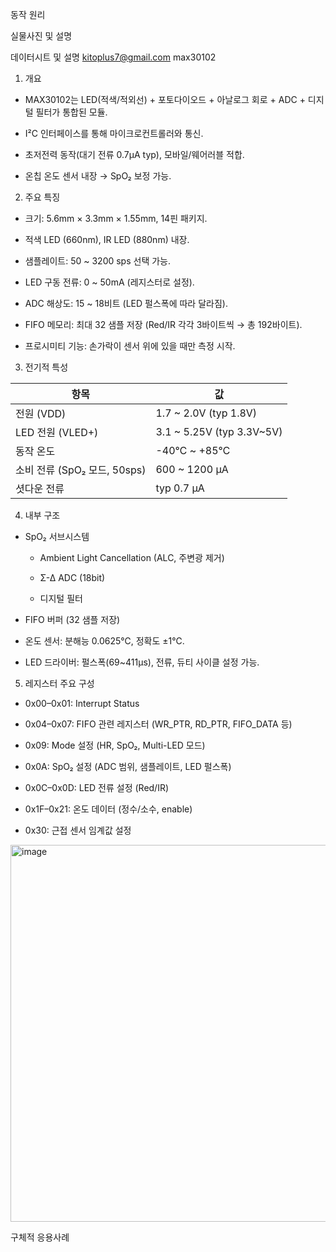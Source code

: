 동작 원리










실물사진 및 설명










데이터시트 및 설명
kitoplus7@gmail.com
max30102

1. 개요

  - MAX30102는 LED(적색/적외선) + 포토다이오드 + 아날로그 회로 + ADC + 디지털 필터가 통합된 모듈.

  - I²C 인터페이스를 통해 마이크로컨트롤러와 통신.

  - 초저전력 동작(대기 전류 0.7µA typ), 모바일/웨어러블 적합.

  - 온칩 온도 센서 내장 → SpO₂ 보정 가능.

2. 주요 특징

  - 크기: 5.6mm × 3.3mm × 1.55mm, 14핀 패키지.

  - 적색 LED (660nm), IR LED (880nm) 내장.

  - 샘플레이트: 50 ~ 3200 sps 선택 가능.

  - LED 구동 전류: 0 ~ 50mA (레지스터로 설정).

  - ADC 해상도: 15 ~ 18비트 (LED 펄스폭에 따라 달라짐).

  - FIFO 메모리: 최대 32 샘플 저장 (Red/IR 각각 3바이트씩 → 총 192바이트).

  - 프로시미티 기능: 손가락이 센서 위에 있을 때만 측정 시작.

3. 전기적 특성

|  항목                     | 값                           |
|  ---------------------- | --------------------------- |
|  전원 (VDD)               | 1.7 \~ 2.0V (typ 1.8V)      |
|  LED 전원 (VLED+)         | 3.1 \~ 5.25V (typ 3.3V\~5V) |
|  동작 온도                  | -40℃ \~ +85℃                |
|  소비 전류 (SpO₂ 모드, 50sps) | 600 \~ 1200 µA              |
|  셧다운 전류                 | typ 0.7 µA                  |

4. 내부 구조

  - SpO₂ 서브시스템

    - Ambient Light Cancellation (ALC, 주변광 제거)

    - Σ-Δ ADC (18bit)

    - 디지털 필터

  - FIFO 버퍼 (32 샘플 저장)

  - 온도 센서: 분해능 0.0625℃, 정확도 ±1℃.

  - LED 드라이버: 펄스폭(69~411µs), 전류, 듀티 사이클 설정 가능.

5. 레지스터 주요 구성

  - 0x00–0x01: Interrupt Status

  - 0x04–0x07: FIFO 관련 레지스터 (WR_PTR, RD_PTR, FIFO_DATA 등)

  - 0x09: Mode 설정 (HR, SpO₂, Multi-LED 모드)

  - 0x0A: SpO₂ 설정 (ADC 범위, 샘플레이트, LED 펄스폭)

  - 0x0C–0x0D: LED 전류 설정 (Red/IR)

  - 0x1F–0x21: 온도 데이터 (정수/소수, enable)

  - 0x30: 근접 센서 임계값 설정

<img width="529" height="603" alt="image" src="https://github.com/user-attachments/assets/3a5ae3cb-a8f2-4d82-ba95-b6bead956ac4" />













구체적 응용사례









